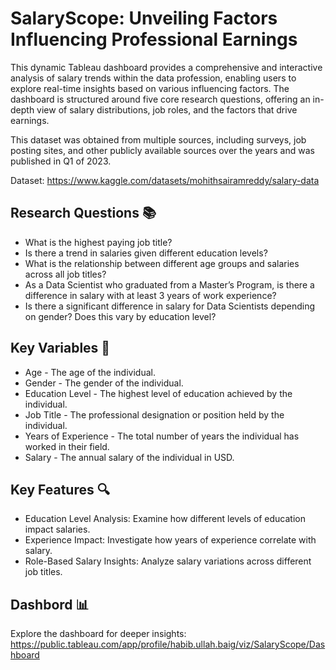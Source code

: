 # SalaryScope: Unveiling Factors Influencing Professional Earnings

This dynamic Tableau dashboard provides a comprehensive and interactive analysis of salary trends within the data profession, enabling users to explore real-time insights based on various influencing factors. The dashboard is structured around five core research questions, offering an in-depth view of salary distributions, job roles, and the factors that drive earnings.

This dataset was obtained from multiple sources, including surveys, job posting sites, and other publicly available sources over the years and was published in Q1 of 2023.

Dataset: https://www.kaggle.com/datasets/mohithsairamreddy/salary-data

## Research Questions 📚
- What is the highest paying job title?
- Is there a trend in salaries given different education levels?
- What is the relationship between different age groups and salaries across all job titles?
- As a Data Scientist who graduated from a Master’s Program, is there a difference in salary with at least 3 years of work experience?
- Is there a significant difference in salary for Data Scientists depending on gender? Does this vary by education level?
  
## Key Variables 🎯
- Age - The age of the individual.
- Gender - The gender of the individual.
- Education Level - The highest level of education achieved by the individual.
- Job Title - The professional designation or position held by the individual.
- Years of Experience - The total number of years the individual has worked in their field.
- Salary - The annual salary of the individual in USD.

## Key Features 🔍
- Education Level Analysis: Examine how different levels of education impact salaries.
- Experience Impact: Investigate how years of experience correlate with salary.
- Role-Based Salary Insights: Analyze salary variations across different job titles.
  
## Dashbord 📊
Explore the dashboard for deeper insights: https://public.tableau.com/app/profile/habib.ullah.baig/viz/SalaryScope/Dashboard




